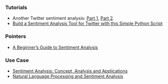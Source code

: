 ### Tutorials

- Another Twitter sentiment analysis: [Part 1](https://towardsdatascience.com/another-twitter-sentiment-analysis-bb5b01ebad90), [Part 2](https://towardsdatascience.com/another-twitter-sentiment-analysis-with-python-part-2-333514854913).
- [Build a Sentiment Analysis Tool for Twitter with this Simple Python Script](https://pythonprogramming.net/data-size-example-tensorflow-deep-learning-tutorial/)

### Pointers

- [A Beginner’s Guide to Sentiment Analysis](https://medium.com/@mattkiser/a-beginner-s-guide-to-sentiment-analysis-888390a8085a)

### Use Case

- [Sentiment Analysis: Concept, Analysis and Applications](https://towardsdatascience.com/sentiment-analysis-concept-analysis-and-applications-6c94d6f58c17)
- [Natural Language Processing and Sentiment Analysis](https://medium.com/udacity/natural-language-processing-and-sentiment-analysis-43111c33c27e)
